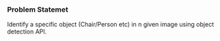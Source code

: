 ### Problem Statemet
Identify a specific object (Chair/Person etc) in n given image using object detection API.
